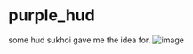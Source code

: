 # purple_hud
some hud sukhoi gave me the idea for. 
![image](https://github.com/user-attachments/assets/2bb06179-e3c2-4b57-bae4-4fbf3ad31e34)
